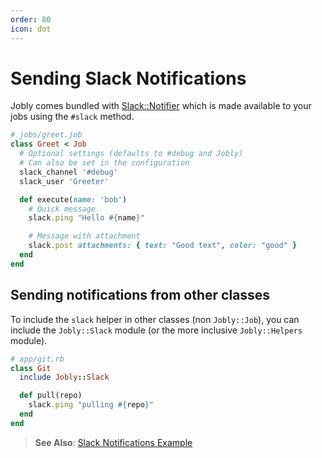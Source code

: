```yaml
---
order: 80
icon: dot
---
```


# Sending Slack Notifications

Jobly comes bundled with
[Slack::Notifier](https://github.com/stevenosloan/slack-notifier)
which is made available to your jobs using the `#slack` method.

```ruby
# jobs/greet.job
class Greet < Job
  # Optional settings (defaults to #debug and Jobly)
  # Can also be set in the configuration
  slack_channel '#debug'
  slack_user 'Greeter'

  def execute(name: 'bob')
    # Quick message
    slack.ping "Hello #{name}"

    # Message with attachment
    slack.post attachments: { text: "Good text", color: "good" }
  end
end
```

## Sending notifications from other classes

To include the `slack` helper in other classes (non `Jobly::Job`), you can
include the `Jobly::Slack` module (or the more inclusive `Jobly::Helpers`
module).

```ruby
# app/git.rb
class Git
  include Jobly::Slack

  def pull(repo)
    slack.ping "pulling #{repo}"
  end
end
```

> <i class='fa fa-arrow-right'></i> **See Also**:
> [Slack Notifications Example](/examples/slack-notifications-example.md)